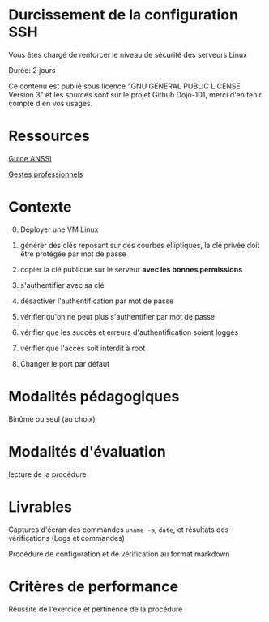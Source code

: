 # Durcissement de la configuration SSH

Vous êtes chargé de renforcer le niveau de sécurité des serveurs Linux

Durée: 2 jours

Ce contenu est publié sous licence "GNU GENERAL PUBLIC LICENSE Version 3" et les sources sont sur le projet Github Dojo-101, merci d'en tenir compte d'en vos usages.

# Ressources

[Guide ANSSI](https://www.ssi.gouv.fr/guide/recommandations-pour-un-usage-securise-dopenssh/)

[Gestes professionnels](https://github.com/Aif4thah/Dojo-101)


# Contexte

0. Déployer une VM Linux

1. générer des clés reposant sur des courbes elliptiques, la clé privée doit être protégée par mot de passe

2. copier la clé publique sur le serveur **avec les bonnes permissions**

3. s'authentifier avec sa clé 

4. désactiver l'authentification par mot de passe

5. vérifier qu'on ne peut plus s'authentifier par mot de passe

6. vérifier que les succès et erreurs d'authentification soient loggés

7. vérifier que l'accès soit interdit à root

8. Changer le port par défaut


# Modalités pédagogiques

Binôme ou seul (au choix)

# Modalités d'évaluation

lecture de la procédure

# Livrables

Captures d'écran des commandes `uname -a`, `date`, et résultats des vérifications (Logs et commandes)

Procédure de configuration et de vérification au format markdown

# Critères de performance

Réussite de l'exercice et pertinence de la procédure

